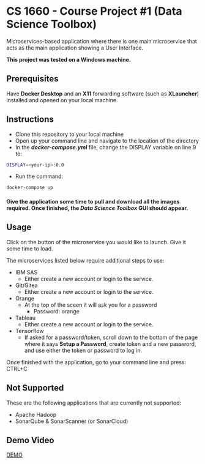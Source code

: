 # CS 1660 - Course Project #1 (Data Science Toolbox) 

Microservices-based application where there is one main microservice that acts as the main application showing a User Interface.

**This project was tested on a Windows machine.**

## Prerequisites

Have **Docker Desktop** and an **X11** forwarding software (such as **XLauncher**) installed and opened on your local machine.

## Instructions

- Clone this repository to your local machine
- Open up your command line and navigate to the location of the directory
- In the ***docker-compose.yml*** file, change the DISPLAY variable on line 9 to:

```bash
DISPLAY=<your-ip>:0.0
```

- Run the command:
```bash
docker-compose up
```

#### Give the application some time to pull and download all the images required. Once finished, the ***Data Science Toolbox*** GUI should appear.

## Usage
Click on the button of the microservice you would like to launch. Give it some time to load.

The microservices listed below require additional steps to use:
- IBM SAS
  - Either create a new account or login to the service.
- Git/Gitea
  - Either create a new account or login to the service.
- Orange
  - At the top of the sceen it will ask you for a password
    - Password: orange
- Tableau
  - Either create a new account or login to the service.
- Tensorflow
  - If asked for a password/token, scroll down to the bottom of the page where it says **Setup a Password**, create token and a new password, and use either the token or password to log in.

Once finished with the application, go to your command line and press: CTRL+C


## Not Supported
These are the following applications that are currently not supported:
- Apache Hadoop
- SonarQube & SonarScanner (or SonarCloud)


## Demo Video
[DEMO](https://www.youtube.com/watch?v=NZxJzpg47Hk)
